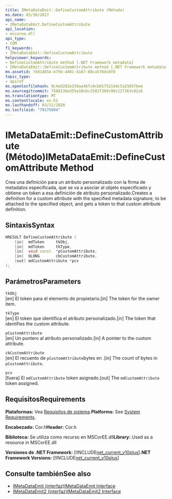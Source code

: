 ```yaml
---
title: IMetaDataEmit::DefineCustomAttribute (Método)
ms.date: 03/30/2017
api_name:
- IMetaDataEmit.DefineCustomAttribute
api_location:
- mscoree.dll
api_type:
- COM
f1_keywords:
- IMetaDataEmit::DefineCustomAttribute
helpviewer_keywords:
- DefineCustomAttribute method [.NET Framework metadata]
- IMetaDataEmit::DefineCustomAttribute method [.NET Framework metadata]
ms.assetid: 7dd14854-b756-4401-b167-88ca576dc8f0
topic_type:
- apiref
ms.openlocfilehash: 9c4ed282e259aa46fc0cb0175214dc51d3d5fbee
ms.sourcegitcommit: 7588136e355e10cbc2582f389c90c127363c02a5
ms.translationtype: MT
ms.contentlocale: es-ES
ms.lasthandoff: 03/12/2020
ms.locfileid: "79175894"
---
```

# <a name="imetadataemitdefinecustomattribute-method"></a><span data-ttu-id="ae7fc-102">IMetaDataEmit::DefineCustomAttribute (Método)</span><span class="sxs-lookup"><span data-stu-id="ae7fc-102">IMetaDataEmit::DefineCustomAttribute Method</span></span>
<span data-ttu-id="ae7fc-103">Crea una definición para un atributo personalizado con la firma de metadatos especificada, que se va a asociar al objeto especificado y obtiene un token a esa definición de atributo personalizado.</span><span class="sxs-lookup"><span data-stu-id="ae7fc-103">Creates a definition for a custom attribute with the specified metadata signature, to be attached to the specified object, and gets a token to that custom attribute definition.</span></span>  
  
## <a name="syntax"></a><span data-ttu-id="ae7fc-104">Sintaxis</span><span class="sxs-lookup"><span data-stu-id="ae7fc-104">Syntax</span></span>  
  
```cpp  
HRESULT DefineCustomAttribute (
    [in]  mdToken     tkObj,
    [in]  mdToken     tkType,
    [in]  void const  *pCustomAttribute,
    [in]  ULONG       cbCustomAttribute,
    [out] mdCustomAttribute *pcv
);  
```  
  
## <a name="parameters"></a><span data-ttu-id="ae7fc-105">Parámetros</span><span class="sxs-lookup"><span data-stu-id="ae7fc-105">Parameters</span></span>  
 `tkObj`  
 <span data-ttu-id="ae7fc-106">[en] El token para el elemento de propietario.</span><span class="sxs-lookup"><span data-stu-id="ae7fc-106">[in] The token for the owner item.</span></span>  
  
 `tkType`  
 <span data-ttu-id="ae7fc-107">[en] El token que identifica el atributo personalizado.</span><span class="sxs-lookup"><span data-stu-id="ae7fc-107">[in] The token that identifies the custom attribute.</span></span>  
  
 `pCustomAttribute`  
 <span data-ttu-id="ae7fc-108">[en] Un puntero al atributo personalizado.</span><span class="sxs-lookup"><span data-stu-id="ae7fc-108">[in] A pointer to the custom attribute.</span></span>  
  
 `cbCustomAttribute`  
 <span data-ttu-id="ae7fc-109">[en] El recuento de `pCustomAttribute`bytes en .</span><span class="sxs-lookup"><span data-stu-id="ae7fc-109">[in] The count of bytes in `pCustomAttribute`.</span></span>  
  
 `pcv`  
 <span data-ttu-id="ae7fc-110">[fuera] El `mdCustomAttribute` token asignado.</span><span class="sxs-lookup"><span data-stu-id="ae7fc-110">[out] The `mdCustomAttribute` token assigned.</span></span>  
  
## <a name="requirements"></a><span data-ttu-id="ae7fc-111">Requisitos</span><span class="sxs-lookup"><span data-stu-id="ae7fc-111">Requirements</span></span>  
 <span data-ttu-id="ae7fc-112">**Plataformas:** Vea [Requisitos de sistema](../../../../docs/framework/get-started/system-requirements.md).</span><span class="sxs-lookup"><span data-stu-id="ae7fc-112">**Platforms:** See [System Requirements](../../../../docs/framework/get-started/system-requirements.md).</span></span>  
  
 <span data-ttu-id="ae7fc-113">**Encabezado:** Cor.h</span><span class="sxs-lookup"><span data-stu-id="ae7fc-113">**Header:** Cor.h</span></span>  
  
 <span data-ttu-id="ae7fc-114">**Biblioteca:** Se utiliza como recurso en MSCorEE.dll</span><span class="sxs-lookup"><span data-stu-id="ae7fc-114">**Library:** Used as a resource in MSCorEE.dll</span></span>  
  
 <span data-ttu-id="ae7fc-115">**Versiones de .NET Framework:** [!INCLUDE[net_current_v10plus](../../../../includes/net-current-v10plus-md.md)]</span><span class="sxs-lookup"><span data-stu-id="ae7fc-115">**.NET Framework Versions:** [!INCLUDE[net_current_v10plus](../../../../includes/net-current-v10plus-md.md)]</span></span>  
  
## <a name="see-also"></a><span data-ttu-id="ae7fc-116">Consulte también</span><span class="sxs-lookup"><span data-stu-id="ae7fc-116">See also</span></span>

- [<span data-ttu-id="ae7fc-117">IMetaDataEmit (interfaz)</span><span class="sxs-lookup"><span data-stu-id="ae7fc-117">IMetaDataEmit Interface</span></span>](../../../../docs/framework/unmanaged-api/metadata/imetadataemit-interface.md)
- [<span data-ttu-id="ae7fc-118">IMetaDataEmit2 (interfaz)</span><span class="sxs-lookup"><span data-stu-id="ae7fc-118">IMetaDataEmit2 Interface</span></span>](../../../../docs/framework/unmanaged-api/metadata/imetadataemit2-interface.md)
